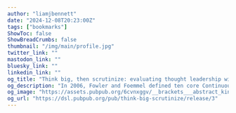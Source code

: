 ```yaml
---
author: "liamjbennett"
date: "2024-12-08T20:23:00Z"
tags: ["bookmarks"]
ShowToc: false
ShowBreadCrumbs: false
thumbnail: "/img/main/profile.jpg"
twitter_link: ""
mastodon_link: ""
bluesky_link: ""
linkedin_link: ""
og_title: "Think big, then scrutinize: evaluating thought leadership with scientific methods"
og_description: "In 2006, Fowler and Foemmel defined ten core Continuous Integration (CI) practices that could increase the speed of software development feedback cycles and improve software quality. Since then, these practices have been widely adopted by industry and subsequent research has shown they improve software quality. However, there is poor understanding of how organizations implement these practices, of the benefits developers perceive they bring, and of the challenges developers and organizations experience in implementing them. In this paper, we discuss a multiple-case study of three small- to medium-sized companies using the recommended suite of ten CI practices. Using interviews and activity log mining, we learned that these practices are broadly implemented but how they are implemented varies depending on their perceived benefits, the context of the project, and the CI tools used by the organization. We also discovered that CI practices can create new constraints on the software process that hurt feedback cycle time. For researchers, we show that how CI is implemented varies, and thus studying CI (for example, using data mining) requires understanding these differences as important context for research studies. For practitioners, our findings reveal in-depth insights on the possible benefits and challenges from using the ten practices, and how project context matters."
og_image: "https://assets.pubpub.org/6cvnxggv/__brackets___abstract_kintsugi_terrain_relief_map._overhead_ray_c5dbab87-ce19-447a-b9a0-5012f2082090-61732045914170.png"
og_url: "https://dsl.pubpub.org/pub/think-big-scrutinize/release/3"
---
```

